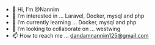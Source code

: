 - 👋 Hi, I’m @Nannim
- 👀 I’m interested in ... Laravel, Docker, mysql and php
- 🌱 I’m currently learning ... Docker, mysql and php
- 💞️ I’m looking to collaborate on ... westwing
- 📫 How to reach me ... dandamnannim125@gmail.com

<!---
Nannim/Nannim is a ✨ special ✨ repository because itcaptures where i currently am as a developer in the fewest possible words, stay posted for changes!.
--->
